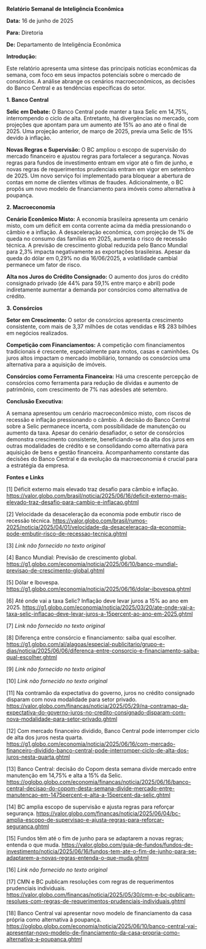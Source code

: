 **Relatório Semanal de Inteligência Econômica**

**Data:** 16 de junho de 2025

**Para:** Diretoria

**De:** Departamento de Inteligência Econômica


**Introdução:**

Este relatório apresenta uma síntese das principais notícias econômicas da semana, com foco em seus impactos potenciais sobre o mercado de consórcios.  A análise abrange os cenários macroeconômicos, as decisões do Banco Central e as tendências específicas do setor.


**1. Banco Central**

**Selic em Debate:** O Banco Central pode manter a taxa Selic em 14,75%, interrompendo o ciclo de alta.  Entretanto, há divergências no mercado, com projeções que apontam para um aumento até 15% ao ano até o final de 2025.  Uma projeção anterior, de março de 2025, previa uma Selic de 15% devido à inflação.

**Novas Regras e Supervisão:** O BC ampliou o escopo de supervisão do mercado financeiro e ajustou regras para fortalecer a segurança.  Novas regras para fundos de investimento entram em vigor até o fim de junho, e novas regras de requerimentos prudenciais entram em vigor em setembro de 2025.  Um novo serviço foi implementado para bloquear a abertura de contas em nome de clientes vítimas de fraudes.  Adicionalmente, o BC propôs um novo modelo de financiamento para imóveis como alternativa à poupança.


**2. Macroeconomia**

**Cenário Econômico Misto:** A economia brasileira apresenta um cenário misto, com um déficit em conta corrente acima da média pressionando o câmbio e a inflação.  A desaceleração econômica, com projeção de 1% de queda no consumo das famílias em 2025, aumenta o risco de recessão técnica. A previsão de crescimento global reduzida pelo Banco Mundial para 2,3% impacta negativamente as exportações brasileiras.  Apesar da queda do dólar em 0,29% no dia 16/06/2025, a volatilidade cambial permanece um fator de risco.

**Alta nos Juros do Crédito Consignado:** O aumento dos juros do crédito consignado privado (de 44% para 59,1% entre março e abril) pode indiretamente aumentar a demanda por consórcios como alternativa de crédito.


**3. Consórcios**

**Setor em Crescimento:** O setor de consórcios apresenta crescimento consistente, com mais de 3,37 milhões de cotas vendidas e R$ 283 bilhões em negócios realizados.

**Competição com Financiamentos:** A competição com financiamentos tradicionais é crescente, especialmente para motos, casas e caminhões.  Os juros altos impactam o mercado imobiliário, tornando os consórcios uma alternativa para a aquisição de imóveis.

**Consórcios como Ferramenta Financeira:** Há uma crescente percepção de consórcios como ferramenta para redução de dívidas e aumento de patrimônio, com crescimento de 7% nas adesões até setembro.


**Conclusão Executiva:**

A semana apresentou um cenário macroeconômico misto, com riscos de recessão e inflação pressionando o câmbio.  A decisão do Banco Central sobre a Selic permanece incerta, com possibilidade de manutenção ou aumento da taxa.  Apesar do cenário desafiador, o setor de consórcios demonstra crescimento consistente, beneficiando-se da alta dos juros em outras modalidades de crédito e se consolidando como alternativa para aquisição de bens e gestão financeira.  Acompanhamento constante das decisões do Banco Central e da evolução da macroeconomia é crucial para a estratégia da empresa.


**Fontes e Links**

[1] Déficit externo mais elevado traz desafio para câmbio e inflação.
https://valor.globo.com/brasil/noticia/2025/06/16/deficit-externo-mais-elevado-traz-desafio-para-cambio-e-inflacao.ghtml

[2] Velocidade da desaceleração da economia pode embutir risco de recessão técnica.
https://valor.globo.com/brasil/rumos-2025/noticia/2025/04/01/velocidade-da-desaceleracao-da-economia-pode-embutir-risco-de-recessao-tecnica.ghtml

[3] *Link não fornecido no texto original*

[4] Banco Mundial: Previsão de crescimento global.
https://g1.globo.com/economia/noticia/2025/06/10/banco-mundial-previsao-de-crescimento-global.ghtml

[5] Dólar e Ibovespa.
https://g1.globo.com/economia/noticia/2025/06/16/dolar-ibovespa.ghtml

[6] Até onde vai a taxa Selic? Inflação deve levar juros a 15% ao ano em 2025.
https://g1.globo.com/economia/noticia/2025/03/20/ate-onde-vai-a-taxa-selic-inflacao-deve-levar-juros-a-15percent-ao-ano-em-2025.ghtml

[7] *Link não fornecido no texto original*

[8] Diferença entre consórcio e financiamento: saiba qual escolher.
https://g1.globo.com/al/alagoas/especial-publicitario/grupo-e-dias/noticia/2025/06/06/diferenca-entre-consorcio-e-financiamento-saiba-qual-escolher.ghtml

[9] *Link não fornecido no texto original*

[10] *Link não fornecido no texto original*

[11] Na contramão da expectativa do governo, juros no crédito consignado disparam com nova modalidade para setor privado.
https://valor.globo.com/financas/noticia/2025/05/29/na-contramao-da-expectativa-do-governo-juros-no-credito-consignado-disparam-com-nova-modalidade-para-setor-privado.ghtml

[12] Com mercado financeiro dividido, Banco Central pode interromper ciclo de alta dos juros nesta quarta.
https://g1.globo.com/economia/noticia/2025/06/16/com-mercado-financeiro-dividido-banco-central-pode-interromper-ciclo-de-alta-dos-juros-nesta-quarta.ghtml

[13] Banco Central: decisão do Copom desta semana divide mercado entre manutenção em 14,75% e alta a 15% da Selic.
https://oglobo.globo.com/economia/financas/noticia/2025/06/16/banco-central-decisao-do-copom-desta-semana-divide-mercado-entre-manutencao-em-1475percent-e-alta-a-15percent-da-selic.ghtml

[14] BC amplia escopo de supervisão e ajusta regras para reforçar segurança.
https://valor.globo.com/financas/noticia/2025/06/04/bc-amplia-escopo-de-supervisao-e-ajusta-regras-para-reforcar-seguranca.ghtml

[15] Fundos têm até o fim de junho para se adaptarem a novas regras; entenda o que muda.
https://valor.globo.com/guia-de-fundos/fundos-de-investimento/noticia/2025/06/16/fundos-tem-ate-o-fim-de-junho-para-se-adaptarem-a-novas-regras-entenda-o-que-muda.ghtml

[16] *Link não fornecido no texto original*

[17] CMN e BC publicam resoluções com regras de requerimentos prudenciais individuais.
https://valor.globo.com/financas/noticia/2025/05/30/cmn-e-bc-publicam-resolues-com-regras-de-requerimentos-prudenciais-individuais.ghtml

[18] Banco Central vai apresentar novo modelo de financiamento da casa própria como alternativa à poupança.
https://oglobo.globo.com/economia/noticia/2025/06/10/banco-central-vai-apresentar-novo-modelo-de-financiamento-da-casa-propria-como-alternativa-a-poupanca.ghtml